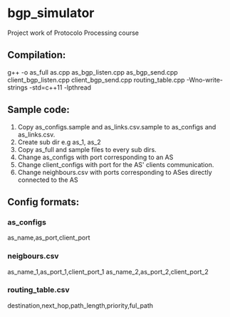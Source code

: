 # bgp_simulator
Project work of Protocolo Processing course

## Compilation:
g++ -o as_full as.cpp as_bgp_listen.cpp as_bgp_send.cpp client_bgp_listen.cpp client_bgp_send.cpp routing_table.cpp -Wno-write-strings -std=c++11 -lpthread

## Sample code:
1. Copy as_configs.sample and as_links.csv.sample to as_configs and as_links.csv.
2. Create sub dir e.g as_1, as_2
3. Copy as_full and sample files to every sub dirs.
4. Change as_configs with port corresponding to an AS
5. Change client_configs with port for the AS' clients communication.
6. Change neighbours.csv with ports corresponding to ASes directly connected to the AS

##  Config formats:

### as_configs
as_name,as_port,client_port

### neigbours.csv
as_name_1,as_port_1,client_port_1
as_name_2,as_port_2,client_port_2

### routing_table.csv
destination,next_hop,path_length,priority,ful_path
